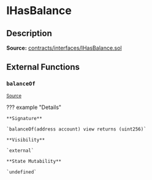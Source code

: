 # IHasBalance

## Description

**Source:** [contracts/interfaces/IHasBalance.sol](https://github.com/Synthetixio/synthetix/tree/v2.40.1-alpha/contracts/interfaces/IHasBalance.sol)

## External Functions

### `balanceOf`

<sub>[Source](https://github.com/Synthetixio/synthetix/tree/v2.40.1-alpha/contracts/interfaces/IHasBalance.sol#L7)</sub>

??? example "Details"

    **Signature**

    `balanceOf(address account) view returns (uint256)`

    **Visibility**

    `external`

    **State Mutability**

    `undefined`
